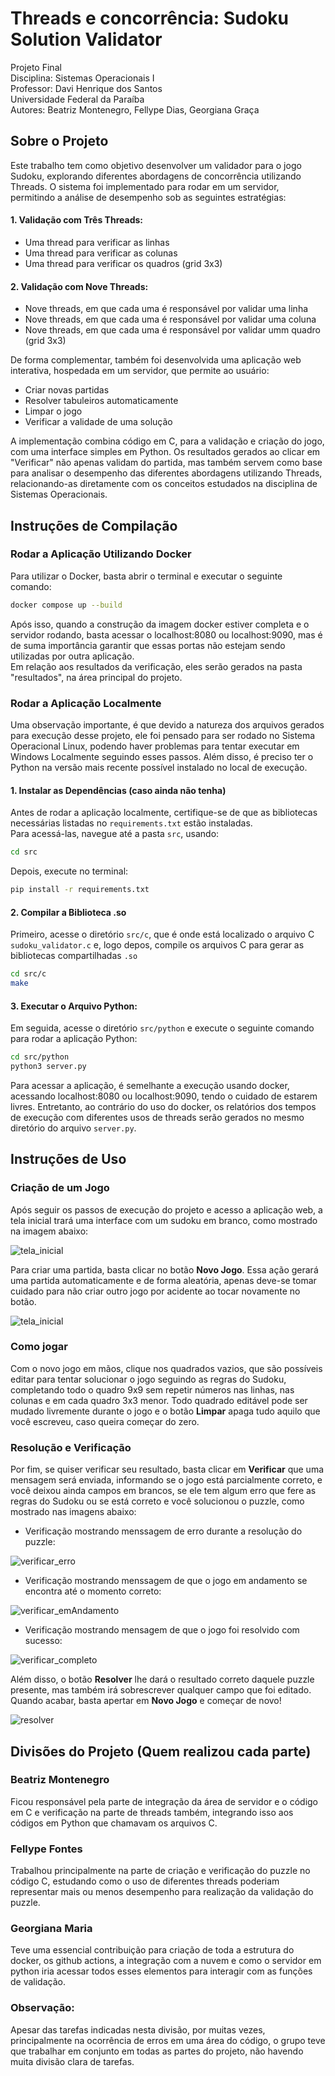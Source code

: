 # Threads e concorrência: Sudoku Solution Validator

Projeto Final  
Disciplina: Sistemas Operacionais I    
Professor: Davi Henrique dos Santos  
Universidade Federal da Paraíba  
Autores: Beatriz Montenegro, Fellype Dias, Georgiana Graça

## Sobre o Projeto
Este trabalho tem como objetivo desenvolver um validador para o jogo Sudoku, explorando diferentes abordagens de concorrência utilizando Threads. O sistema foi implementado para rodar em um servidor, permitindo a análise de desempenho sob as seguintes estratégias:

#### 1. Validação com Três Threads:

- Uma thread para verificar as linhas
- Uma thread para verificar as colunas
- Uma thread para verificar os quadros (grid 3x3)

#### 2. Validação com Nove Threads:

- Nove threads, em que cada uma é responsável por validar uma linha
- Nove threads, em que cada uma é responsável por validar uma coluna
- Nove threads, em que cada uma é responsável por validar umm quadro (grid 3x3)

De forma complementar, também foi desenvolvida uma aplicação web interativa, hospedada em um servidor, que permite ao usuário:

- Criar novas partidas
- Resolver tabuleiros automaticamente
- Limpar o jogo
- Verificar a validade de uma solução

A implementação combina código em C, para a validação e criação do jogo, com uma interface simples em Python. Os resultados gerados ao clicar em "Verificar" não apenas validam do partida, mas também servem como base para analisar o desempenho das diferentes abordagens utilizando Threads, relacionando-as diretamente com os conceitos estudados na disciplina de Sistemas Operacionais.

## Instruções de Compilação

### Rodar a Aplicação Utilizando Docker
Para utilizar o Docker, basta abrir o terminal e executar o seguinte comando:
```bash
docker compose up --build
```
Após isso, quando a construção da imagem docker estiver completa e o servidor rodando, basta acessar o localhost:8080 ou localhost:9090, mas é de suma importância garantir que essas portas não estejam sendo utilizadas por outra aplicação.  
Em relação aos resultados da verificação, eles serão gerados na pasta "resultados", na área principal do projeto.

### Rodar a Aplicação Localmente
Uma observação importante, é que devido a natureza dos arquivos gerados para execução desse projeto, ele foi pensado para ser rodado no Sistema Operacional Linux, podendo haver problemas para tentar executar em Windows Localmente seguindo esses passos. Além disso, é preciso ter o Python na versão mais recente possível instalado no local de execução.

#### 1. Instalar as Dependências (caso ainda não tenha)
Antes de rodar a aplicação localmente, certifique-se de que as bibliotecas necessárias listadas no `requirements.txt` estão instaladas.  
Para acessá-las, navegue até a pasta `src`, usando:
```bash
cd src
```
Depois, execute no terminal:
```bash
pip install -r requirements.txt
```
#### 2. Compilar a Biblioteca .so
 Primeiro, acesse o diretório `src/c`, que é onde está localizado o arquivo C `sudoku_validator.c` e, logo depos, compile os arquivos C para gerar as bibliotecas compartilhadas `.so`
 
 ```bash
cd src/c
make
 ```

#### 3. Executar o Arquivo Python:
 Em seguida, acesse o diretório `src/python` e execute o seguinte comando para rodar a aplicação Python:
 ```bash
 cd src/python
 python3 server.py
 ``````
Para acessar a aplicação, é semelhante a execução usando docker, acessando localhost:8080 ou localhost:9090, tendo o cuidado de estarem livres. Entretanto, ao contrário do uso do docker, os relatórios dos tempos de execução com diferentes usos de threads serão gerados no mesmo diretório do arquivo `server.py`.  

## Instruções de Uso
### Criação de um Jogo
Após seguir os passos de execução do projeto e acesso a aplicação web, a tela inicial trará uma interface com um sudoku em branco, como mostrado na imagem abaixo: 

![tela_inicial](https://github.com/user-attachments/assets/4e84b926-f44e-44c3-9258-3659ef820bf8)

Para criar uma partida, basta clicar no botão **Novo Jogo**. Essa ação gerará uma partida automaticamente e de forma aleatória, apenas deve-se tomar cuidado para não criar outro jogo por acidente ao tocar novamente no botão. 

![tela_inicial](https://github.com/user-attachments/assets/81a7cf35-0a27-4da0-9d24-de24320395f8)

### Como jogar
Com o novo jogo em mãos, clique nos quadrados vazios, que são possíveis editar para tentar solucionar o jogo seguindo as regras do Sudoku, completando todo o quadro 9x9 sem repetir números nas linhas, nas colunas e em cada quadro 3x3 menor. Todo quadrado editável pode ser mudado livremente durante o jogo e o botão **Limpar** apaga tudo aquilo que você escreveu, caso queira começar do zero. 

### Resolução e Verificação
Por fim, se quiser verificar seu resultado, basta clicar em **Verificar** que uma mensagem será enviada, informando se o jogo está parcialmente correto, e você deixou ainda campos em brancos, se ele tem algum erro que fere as regras do Sudoku ou se está correto e você solucionou o puzzle, como mostrado nas imagens abaixo: 

- Verificação mostrando menssagem de erro durante a resolução do puzzle:

![verificar_erro](https://github.com/user-attachments/assets/2476f190-3121-4db5-b155-2d8f8333bbb3)

- Verificação mostrando menssagem de que o jogo em andamento se encontra até o momento correto:

![verificar_emAndamento](https://github.com/user-attachments/assets/78c05093-ed85-4b75-ace4-69fadbe0c335)

- Verificação mostrando mensagem de que o jogo foi resolvido com sucesso:

![verificar_completo](https://github.com/user-attachments/assets/9eed78b9-385d-4a0a-ab1f-8977ab9b6162)


Além disso, o botão **Resolver** lhe dará o resultado correto daquele puzzle presente, mas também irá sobrescrever qualquer campo que foi editado. Quando acabar, basta apertar em **Novo Jogo** e começar de novo! 

![resolver](https://github.com/user-attachments/assets/eeef111f-8f54-43a6-b855-8f04b5d0a7cb)

## Divisões do Projeto (Quem realizou cada parte)
### Beatriz Montenegro
Ficou responsável pela parte de integração da área de servidor e o código em C e verificação na parte de threads também, integrando isso aos códigos em Python que chamavam os arquivos C.  
### Fellype Fontes
Trabalhou principalmente na parte de criação e verificação do puzzle no código C, estudando como o uso de diferentes threads poderiam representar mais ou menos desempenho para realização da validação do puzzle.
### Georgiana Maria
Teve uma essencial contribuição para criação de toda a estrutura do docker, os github actions, a integração com a nuvem e como o servidor em python iria acessar todos esses elementos para interagir com as funções de validação.
### Observação:
Apesar das tarefas indicadas nesta divisão, por muitas vezes, principalmente na ocorrência de erros em uma área do código, o grupo teve que trabalhar em conjunto em todas as partes do projeto, não havendo muita divisão clara de tarefas.
